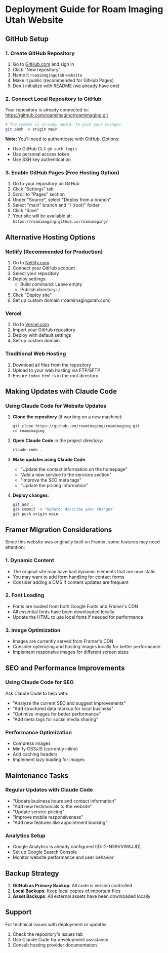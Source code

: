 # Deployment Guide for Roam Imaging Utah Website

## GitHub Setup

### 1. Create GitHub Repository

1. Go to [GitHub.com](https://github.com) and sign in
2. Click "New repository"
3. Name it `roamimagingutah-website`
4. Make it public (recommended for GitHub Pages)
5. Don't initialize with README (we already have one)

### 2. Connect Local Repository to GitHub

Your repository is already connected to: https://github.com/roamimaging/roamimaging.git

```bash
# The remote is already added. To push your changes:
git push -u origin main
```

**Note**: You'll need to authenticate with GitHub. Options:
- Use GitHub CLI: `gh auth login`
- Use personal access token
- Use SSH key authentication

### 3. Enable GitHub Pages (Free Hosting Option)

1. Go to your repository on GitHub
2. Click "Settings" tab
3. Scroll to "Pages" section
4. Under "Source", select "Deploy from a branch"
5. Select "main" branch and "/ (root)" folder
6. Click "Save"
7. Your site will be available at: `https://roamimaging.github.io/roamimaging/`

## Alternative Hosting Options

### Netlify (Recommended for Production)
1. Go to [Netlify.com](https://netlify.com)
2. Connect your GitHub account
3. Select your repository
4. Deploy settings:
   - Build command: Leave empty
   - Publish directory: `/`
5. Click "Deploy site"
6. Set up custom domain (roamimagingutah.com)

### Vercel
1. Go to [Vercel.com](https://vercel.com)
2. Import your GitHub repository
3. Deploy with default settings
4. Set up custom domain

### Traditional Web Hosting
1. Download all files from the repository
2. Upload to your web hosting via FTP/SFTP
3. Ensure `index.html` is in the root directory

## Making Updates with Claude Code

### Using Claude Code for Website Updates

1. **Clone the repository** (if working on a new machine):
   ```bash
   git clone https://github.com/roamimaging/roamimaging.git
   cd roamimaging
   ```

2. **Open Claude Code** in the project directory:
   ```bash
   claude-code .
   ```

3. **Make updates using Claude Code**:
   - "Update the contact information on the homepage"
   - "Add a new service to the services section"
   - "Improve the SEO meta tags"
   - "Update the pricing information"

4. **Deploy changes**:
   ```bash
   git add .
   git commit -m "Update: describe your changes"
   git push origin main
   ```

## Framer Migration Considerations

Since this website was originally built on Framer, some features may need attention:

### 1. Dynamic Content
- The original site may have had dynamic elements that are now static
- You may want to add form handling for contact forms
- Consider adding a CMS if content updates are frequent

### 2. Font Loading
- Fonts are loaded from both Google Fonts and Framer's CDN
- All essential fonts have been downloaded locally
- Update the HTML to use local fonts if needed for performance

### 3. Image Optimization
- Images are currently served from Framer's CDN
- Consider optimizing and hosting images locally for better performance
- Implement responsive images for different screen sizes

## SEO and Performance Improvements

### Using Claude Code for SEO
Ask Claude Code to help with:
- "Analyze the current SEO and suggest improvements"
- "Add structured data markup for local business"
- "Optimize images for better performance"
- "Add meta tags for social media sharing"

### Performance Optimization
- Compress images
- Minify CSS/JS (currently inline)
- Add caching headers
- Implement lazy loading for images

## Maintenance Tasks

### Regular Updates with Claude Code
- "Update business hours and contact information"
- "Add new testimonials to the website"
- "Update service pricing"
- "Improve mobile responsiveness"
- "Add new features like appointment booking"

### Analytics Setup
- Google Analytics is already configured (ID: G-N39VVW8JJD)
- Set up Google Search Console
- Monitor website performance and user behavior

## Backup Strategy

1. **GitHub as Primary Backup**: All code is version controlled
2. **Local Backups**: Keep local copies of important files
3. **Asset Backups**: All external assets have been downloaded locally

## Support

For technical issues with deployment or updates:
1. Check the repository's Issues tab
2. Use Claude Code for development assistance
3. Consult hosting provider documentation